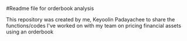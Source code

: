 #Readme file for orderbook analysis

This repository was created by me, Keyoolin Padayachee to share 
the functions/codes I've worked on with my team on pricing financial 
assets using an orderbook
